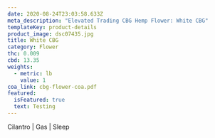 ```yaml
---
date: 2020-08-24T23:03:58.633Z
meta_description: "Elevated Trading CBG Hemp Flower: White CBG"
templateKey: product-details
product_image: dsc07435.jpg
title: White CBG
category: Flower
thc: 0.009
cbd: 13.35
weights:
  - metric: lb
    value: 1
coa_link: cbg-flower-coa.pdf
featured:
  isFeatured: true
  text: Testing
---
```


Cilantro | Gas | Sleep
